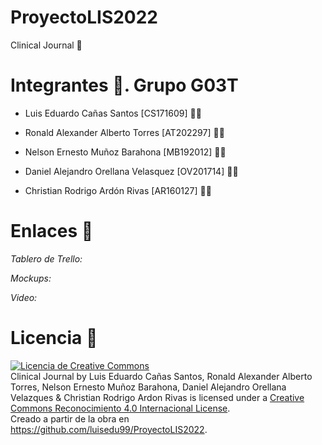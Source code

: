 # ProyectoLIS2022

Clinical Journal 🏥

# Integrantes 👥. Grupo G03T

- Luis Eduardo Cañas Santos [CS171609] 👨‍💻

- Ronald Alexander Alberto Torres [AT202297] 👨‍💻

- Nelson Ernesto Muñoz Barahona [MB192012] 👨‍💻

- Daniel Alejandro Orellana Velasquez [OV201714] 👨‍💻

- Christian Rodrigo Ardón Rivas [AR160127] 👨‍💻

# Enlaces 🔗

*Tablero de Trello:*

*Mockups:*

*Video:*

# Licencia 📃

<a rel="license" href="http://creativecommons.org/licenses/by/4.0/"><img alt="Licencia de Creative Commons" style="border-width:0" src="https://i.creativecommons.org/l/by/4.0/88x31.png" /></a><br /><span xmlns:dct="http://purl.org/dc/terms/" property="dct:title">Clinical Journal</span> by <span xmlns:cc="http://creativecommons.org/ns#" property="cc:attributionName">Luis Eduardo Cañas Santos, Ronald Alexander Alberto Torres, Nelson Ernesto Muñoz Barahona, Daniel Alejandro Orellana Velazques & Christian Rodrigo Ardon Rivas</span> is licensed under a <a rel="license" href="http://creativecommons.org/licenses/by/4.0/">Creative Commons Reconocimiento 4.0 Internacional License</a>.<br />Creado a partir de la obra en <a xmlns:dct="http://purl.org/dc/terms/" href="https://github.com/luisedu99/ProyectoLIS2022" rel="dct:source">https://github.com/luisedu99/ProyectoLIS2022</a>.
